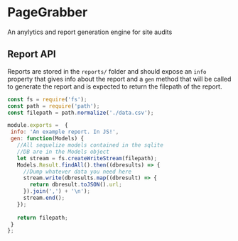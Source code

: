 # PageGrabber
An anylytics and report generation engine for site audits

## Report API
Reports are stored in the `reports/` folder and should expose an 
`info` property that gives info about the report and a `gen` method 
that will be called to generate the report and is expected to return
 the filepath of the report.

 ```javascript
const fs = require('fs');
const path = require('path');
const filepath = path.normalize('./data.csv');

module.exports =  {
  info: 'An example report. In JS!',
  gen: function(Models) {
    //All sequelize models contained in the sqlite 
    //DB are in the Models object
    let stream = fs.createWriteStream(filepath);
    Models.Result.findAll().then((dbresults) => {
      //Dump whatever data you need here
      stream.write(dbresults.map((dbresult) => {
        return dbresult.toJSON().url;
      }).join(',') + '\n');
      stream.end();
    });
    
    return filepath;
  }
};
 ```